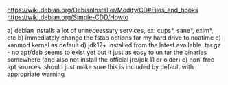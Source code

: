 https://wiki.debian.org/DebianInstaller/Modify/CD#Files_and_hooks
https://wiki.debian.org/Simple-CDD/Howto


a) debian installs a lot of unneceessary services, ex: cups*, sane*, exim*, etc
b) immediately change the fstab options for my hard drive to noatime
c) xanmod kernel as default
d) jdk12+ installed from the latest available .tar.gz - no apt/deb seems to exist yet but it just as easy to un tar the binaries somewhere (and also not install the official jre/jdk 11 or older)
e) non-free apt sources. should just make sure this is included by default with appropriate warning
